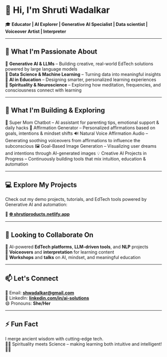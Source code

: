 
# 👋 Hi, I'm Shruti Wadalkar

🎓 **Educator | AI Explorer | Generative AI Specialist | Data scientist | Voiceover Artist | Interpreter**

---

## 👀 What I'm Passionate About

🔹 **Generative AI & LLMs** – Building creative, real-world EdTech solutions powered by large language models  
🔹 **Data Science & Machine Learning** – Turning data into meaningful insights  
🔹 **AI in Education** – Designing smarter, personalized learning experiences  
🔹 **Spirituality & Neuroscience** – Exploring how meditation, frequencies, and consciousness connect with learning  

---

## 🌱 What I'm Building & Exploring


🤖 Super Mom Chatbot – AI assistant for parenting tips, emotional support & daily hacks
🎯 Affirmation Generator – Personalized affirmations based on goals, intentions & mindset shifts
🔊 Natural Voice Affirmation Audio – Generating soothing voiceovers from affirmations to influence the subconscious
🖼️ Goal-Based Image Generation – Visualizing user dreams and intentions through AI-generated images
💡 Creative AI Projects in Progress – Continuously building tools that mix intuition, education & automation



---

## 💻 Explore My Projects

Check out my demo projects, tutorials, and EdTech tools powered by Generative AI and automation:

🔗 **[🌐 shrutiproducts.netlify.app](https://shrutiproducts.netlify.app/)**

---

## 🤝 Looking to Collaborate On

🎯 AI-powered **EdTech platforms**, **LLM-driven tools**, and **NLP** projects  
🎤 **Voiceovers** and **interpretation** for learning content  
📢 **Workshops** and **talks** on AI, mindset, and meaningful education  

---

## 📫 Let's Connect

📧 Email: **shwadalkar@gmail.com**  
🔗 LinkedIn: [**linkedin.com/in/ai-solutions**](https://www.linkedin.com/in/ai-solutions)  
😄 Pronouns: **She/Her**

---

## ⚡ Fun Fact

I merge ancient wisdom with cutting-edge tech.  
🧘‍♀️ Spirituality meets Science – making learning both intuitive and intelligent! 🚀✨
